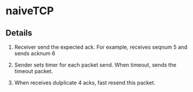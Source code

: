 ﻿# naiveTCP

## Details
1. Receiver send the expected ack. For example, receives seqnum 5 and sends acknum 6

2. Sender sets timer for each packet send. When timeout, sends the timeout packet.

3. When receives dulplicate 4 acks, fast resend this packet.